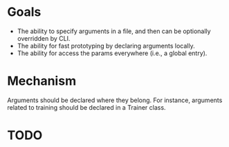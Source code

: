 # Goals
* The ability to specify arguments in a file, and then can be optionally overridden by CLI.
* The ability for fast prototyping by declaring arguments locally.
* The ability for access the params everywhere (i.e., a global entry).

# Mechanism
Arguments should be declared where they belong. For instance, arguments related to training should be declared in a Trainer class.

# TODO